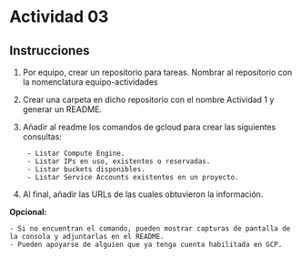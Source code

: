 # Actividad 03

## Instrucciones

1. Por equipo, crear un repositorio para tareas. Nombrar al repositorio con la nomenclatura equipo-actividades

2. Crear una carpeta en dicho repositorio con el nombre Actividad 1 y generar un README.

3. Añadir al readme los comandos de gcloud para crear las siguientes consultas: 

        - Listar Compute Engine. 
        - Listar IPs en uso, existentes o reservadas. 
        - Listar buckets disponibles. 
        - Listar Service Accounts existentes en un proyecto. 

4. Al final, añadir las URLs de las cuales obtuvieron la información. 

**Opcional:** 

    - Si no encuentran el comando, pueden mostrar capturas de pantalla de la consola y adjuntarlas en el README. 
    - Pueden apoyarse de alguien que ya tenga cuenta habilitada en GCP. 

